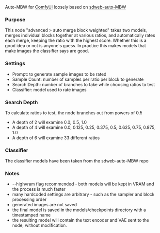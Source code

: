 Auto-MBW for [ComfyUI](https://github.com/comfyanonymous/ComfyUI) loosely based on [sdweb-auto-MBW](https://github.com/Xerxemi/sdweb-auto-MBW)

### Purpose
This node "advanced > auto merge block weighted" takes two models, merges individual blocks together at various ratios, and automatically rates each merge, keeping the ratio with the highest score. Whether this is a good idea or not is anyone's guess. In practice this makes models that make images the classifier says are good.

### Settings
- Prompt: to generate sample images to be rated
- Sample Count: number of samples per ratio per block to generate
- Search Depth: number of branches to take while choosing ratios to test
- Classifier: model used to rate images

### Search Depth
To calculate ratios to test, the node branches out from powers of 0.5
- A depth of 2 will examine 0.0, 0.5, 1.0
- A depth of 4 will examine 0.0, 0.125, 0.25, 0.375, 0.5, 0.625, 0.75, 0.875, 1.0
- A depth of 6 will examine 33 different ratios

### Classifier
The classifier models have been taken from the sdweb-auto-MBW repo

### Notes
- --highvram flag recommended - both models will be kept in VRAM and the process is much faster
- many hardcoded settings are arbitrary - such as the sampler and block processing order
- generated images are not saved
- the final model is saved in the models/checkpoints directory with a timestamped name
- the resulting model will contain the text encoder and VAE sent to the node, without modification.
